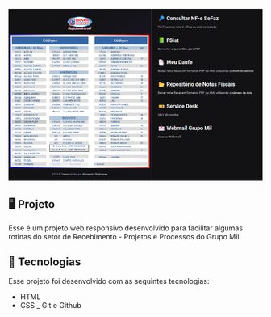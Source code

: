 <p align="center">
 <img src=".github/preview.png" alt="Demonstração do projeto" widht="100%" />
</p>

## 🖥️ Projeto
Esse é um projeto web responsivo desenvolvido para facilitar algumas rotinas do setor de Recebimento - Projetos e Processos do Grupo Mil.

## 🚀 Tecnologias
Esse projeto foi desenvolvido com as seguintes tecnologias:

- HTML
- CSS
_ Git e Github


